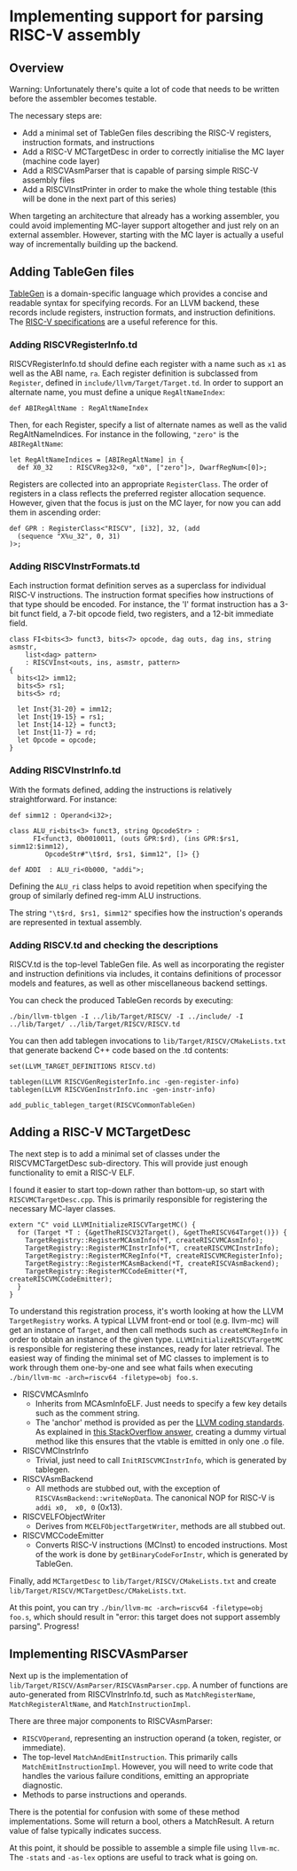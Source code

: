 # Implementing support for parsing RISC-V assembly

## Overview

Warning: Unfortunately there's quite a lot of code that needs to be written 
before the assembler becomes testable.

The necessary steps are:
* Add a minimal set of TableGen files describing the RISC-V registers, 
instruction formats, and instructions
* Add a RISC-V MCTargetDesc in order to correctly initialise the MC layer 
(machine code layer)
* Add a RISCVAsmParser that is capable of parsing simple RISC-V assembly files
* Add a RISCVInstPrinter in order to make the whole thing testable (this will 
be done in the next part of this series)

When targeting an architecture that already has a working assembler, you could 
avoid implementing MC-layer support altogether and just rely on an external 
assembler. However, starting with the MC layer is actually a useful way of 
incrementally building up the backend.

## Adding TableGen files

[TableGen](http://llvm.org/docs/TableGen/) is a domain-specific language which 
provides a concise and readable syntax for specifying records. For an LLVM 
backend, these records include registers, instruction formats, and instruction 
definitions. The [RISC-V specifications](https://riscv.org/specifications/) 
are a useful reference for this.

### Adding RISCVRegisterInfo.td

RISCVRegisterInfo.td should define each register with a name such as `x1` as 
well as the ABI name, `ra`. Each register definition is subclassed from 
`Register`, defined in `include/llvm/Target/Target.td`. In order to support an 
alternate name, you must define a unique `RegAltNameIndex`:

    def ABIRegAltName : RegAltNameIndex

Then, for each Register, specify a list of alternate names as well as the 
valid RegAltNameIndices. For instance in the following, `"zero"` is the 
`ABIRegAltName`:

    let RegAltNameIndices = [ABIRegAltName] in {
      def X0_32    : RISCVReg32<0, "x0", ["zero"]>, DwarfRegNum<[0]>;

Registers are collected into an appropriate `RegisterClass`. The order of 
registers in a class reflects the preferred register allocation sequence.
However, given that the focus is just on the MC layer, for now you can add
them in ascending order:

    def GPR : RegisterClass<"RISCV", [i32], 32, (add
      (sequence "X%u_32", 0, 31)
    )>;

### Adding RISCVInstrFormats.td

Each instruction format definition serves as a superclass for individual 
RISC-V instructions. The instruction format specifies how instructions of that 
type should be encoded. For instance, the 'I' format instruction has a 3-bit 
funct field, a 7-bit opcode field, two registers, and a 12-bit immediate 
field.

    class FI<bits<3> funct3, bits<7> opcode, dag outs, dag ins, string asmstr, 
        list<dag> pattern>
        : RISCVInst<outs, ins, asmstr, pattern>
    {
      bits<12> imm12;
      bits<5> rs1;
      bits<5> rd;

      let Inst{31-20} = imm12;
      let Inst{19-15} = rs1;
      let Inst{14-12} = funct3;
      let Inst{11-7} = rd;
      let Opcode = opcode;
    }


### Adding RISCVInstrInfo.td

With the formats defined, adding the instructions is relatively 
straightforward. For instance:

    def simm12 : Operand<i32>;

    class ALU_ri<bits<3> funct3, string OpcodeStr> :
          FI<funct3, 0b0010011, (outs GPR:$rd), (ins GPR:$rs1, simm12:$imm12),
             OpcodeStr#"\t$rd, $rs1, $imm12", []> {}

    def ADDI  : ALU_ri<0b000, "addi">;

Defining the `ALU_ri` class helps to avoid repetition when specifying the 
group of similarly defined reg-imm ALU instructions.

The string `"\t$rd, $rs1, $imm12"` specifies how the instruction's operands
are represented in textual assembly.

### Adding RISCV.td and checking the descriptions

RISCV.td is the top-level TableGen file. As well as incorporating the register 
and instruction definitions via includes, it contains definitions of processor 
models and features, as well as other miscellaneous backend settings.

You can check the produced TableGen records by executing:

    ./bin/llvm-tblgen -I ../lib/Target/RISCV/ -I ../include/ -I ../lib/Target/ ../lib/Target/RISCV/RISCV.td

You can then add tablegen invocations to `lib/Target/RISCV/CMakeLists.txt` 
that generate backend C++ code based on the .td contents:

    set(LLVM_TARGET_DEFINITIONS RISCV.td)

    tablegen(LLVM RISCVGenRegisterInfo.inc -gen-register-info)
    tablegen(LLVM RISCVGenInstrInfo.inc -gen-instr-info)

    add_public_tablegen_target(RISCVCommonTableGen)

## Adding a RISC-V MCTargetDesc

The next step is to add a minimal set of classes under the RISCVMCTargetDesc 
sub-directory. This will provide just enough functionality to emit a RISC-V 
ELF.

I found it easier to start top-down rather than bottom-up, so start with 
`RISCVMCTargetDesc.cpp`. This is primarily responsible for registering the 
necessary MC-layer classes.

    extern "C" void LLVMInitializeRISCVTargetMC() {
      for (Target *T : {&getTheRISCV32Target(), &getTheRISCV64Target()}) {
        TargetRegistry::RegisterMCAsmInfo(*T, createRISCVMCAsmInfo);
        TargetRegistry::RegisterMCInstrInfo(*T, createRISCVMCInstrInfo);
        TargetRegistry::RegisterMCRegInfo(*T, createRISCVMCRegisterInfo);
        TargetRegistry::RegisterMCAsmBackend(*T, createRISCVAsmBackend);
        TargetRegistry::RegisterMCCodeEmitter(*T, createRISCVMCCodeEmitter);
      }
    }

To understand this registration process, it's worth looking at how the LLVM 
`TargetRegistry` works. A typical LLVM front-end or tool (e.g. llvm-mc) will 
get an instance of `Target`, and then call methods such as `createMCRegInfo` 
in order to obtain an instance of the given type.
`LLVMInitializeRISCVTargetMC` is responsible for registering these instances, 
ready for later retrieval. The easiest way of finding the minimal set of MC 
classes to implement is to work through them one-by-one and see what fails 
when executing `./bin/llvm-mc -arch=riscv64 -filetype=obj foo.s`.

* RISCVMCAsmInfo
  * Inherits from MCAsmInfoELF. Just needs to specify a few key details such 
  as the comment string.
  * The 'anchor' method is provided as per the [LLVM coding 
  standards](http://llvm.org/docs/CodingStandards.html#provide-a-virtual-method-anchor-for-classes-in-headers).  
  As explained in [this StackOverflow 
  answer](https://stackoverflow.com/questions/16801222/out-of-line-virtual-method), 
  creating a dummy virtual method like this ensures that the vtable is emitted 
  in only one .o file.
* RISCVMCInstrInfo
  * Trivial, just need to call `InitRISCVMCInstrInfo`, which is generated by 
  tablegen.
* RISCVAsmBackend
  * All methods are stubbed out, with the exception of 
  `RISCVAsmBackend::writeNopData`. The canonical NOP for RISC-V is `addi x0, 
  x0, 0` (0x13).
* RISCVELFObjectWriter
  * Derives from `MCELFObjectTargetWriter`, methods are all stubbed out.
* RISCVMCCodeEmitter
  * Converts RISC-V instructions (MCInst) to encoded instructions. Most of the 
  work is done by `getBinaryCodeForInstr`, which is generated by TableGen.

Finally, add `MCTargetDesc` to `lib/Target/RISCV/CMakeLists.txt` and create 
`lib/Target/RISCV/MCTargetDesc/CMakeLists.txt`.

At this point, you can try `./bin/llvm-mc -arch=riscv64 -filetype=obj foo.s`, 
which should result in "error: this target does not support assembly parsing".
Progress!

## Implementing RISCVAsmParser

Next up is the implementation of 
`lib/Target/RISCV/AsmParser/RISCVAsmParser.cpp`. A number of functions are 
auto-generated from RISCVInstrInfo.td, such as `MatchRegisterName`, 
`MatchRegisterAltName`, and `MatchInstructionImpl`.

There are three major components to RISCVAsmParser:
* `RISCVOperand`, representing an instruction operand (a token, register, or 
immediate).
* The top-level `MatchAndEmitInstruction`. This primarily calls 
`MatchEmitInstructionImpl`. However, you will need to write code that handles 
the various failure conditions, emitting an appropriate diagnostic.
* Methods to parse instructions and operands.

There is the potential for confusion with some of these method 
implementations. Some will return a bool, others a MatchResult. A return value 
of false typically indicates success.

At this point, it should be possible to assemble a simple file using 
`llvm-mc`. The `-stats` and `-as-lex` options are useful to track what is 
going on.
